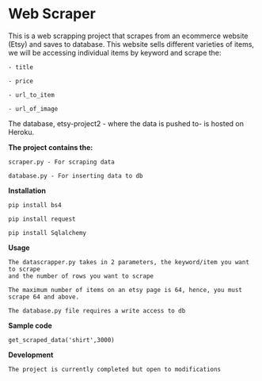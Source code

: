 # Web Scraper

This is a web scrapping project that scrapes from an ecommerce website (Etsy) and saves to database.
This website sells different varieties of items, we will be accessing individual items by keyword and scrape the:

    - title

    - price

    - url_to_item
    
    - url_of_image

The database, etsy-project2 - where the data is pushed to- is hosted on Heroku.

****The project contains the:****

    scraper.py - For scraping data

    database.py - For inserting data to db

****Installation****

    pip install bs4

    pip install request

    pip install Sqlalchemy

****Usage****

    The datascrapper.py takes in 2 parameters, the keyword/item you want to scrape 
    and the number of rows you want to scrape

    The maximum number of items on an etsy page is 64, hence, you must scrape 64 and above.

    The database.py file requires a write access to db

****Sample code****

    get_scraped_data('shirt',3000)

****Development****

    The project is currently completed but open to modifications

